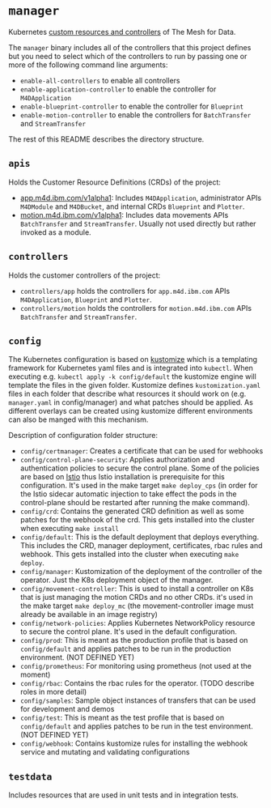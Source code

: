# `manager`

Kubernetes [custom resources and controllers](https://kubernetes.io/docs/concepts/extend-kubernetes/api-extension/custom-resources/) of The Mesh for Data.

The `manager` binary includes all of the controllers that this project defines but you need to select which of the controllers to run by passing one or more of the following command line arguments:
- `enable-all-controllers` to enable all controllers
- `enable-application-controller` to enable the controller for `M4DApplication`
- `enable-blueprint-controller` to enable the controller for `Blueprint`
- `enable-motion-controller` to enable the controllers for `BatchTransfer` and `StreamTransfer`

The rest of this README describes the directory structure.

## `apis`

Holds the Customer Resource Definitions (CRDs) of the project:
- [app.m4d.ibm.com/v1alpha1](https://ibm.github.io/the-mesh-for-data/docs/reference/api/generated/app/#k8s-api-app-m4d-ibm-com-v1alpha1): Includes `M4DApplication`, administrator APIs `M4DModule` and `M4DBucket`, and internal CRDs `Blueprint` and `Plotter`.
- [motion.m4d.ibm.com/v1alpha1](https://ibm.github.io/the-mesh-for-data/docs/reference/api/generated/motion/#k8s-api-motion-m4d-ibm-com-v1alpha1): Includes data movements APIs `BatchTransfer` and `StreamTransfer`. Usually not used directly but rather invoked as a module.

## `controllers`

Holds the customer controllers of the project:
- `controllers/app` holds the controllers for `app.m4d.ibm.com` APIs `M4DApplication`, `Blueprint` and `Plotter`.
- `controllers/motion` holds the controllers for `motion.m4d.ibm.com` APIs `BatchTransfer` and `StreamTransfer`.

## `config`

The Kubernetes configuration is based on [kustomize](https://github.com/kubernetes-sigs/kustomize) which is a templating
framework for Kubernetes yaml files and is integrated into `kubectl`. When 
executing e.g. `kubectl apply -k config/default` the kustomize engine will template the
files in the given folder. Kustomize defines `kustomization.yaml` files in each folder that
describe what resources it should work on (e.g. `manager.yaml` in config/manager) and what patches 
should be applied. As different overlays can be created using kustomize different environments
can also be manged with this mechanism.

Description of configuration folder structure:
- `config/certmanager`: Creates a certificate that can be used for webhooks
- `config/control-plane-security`: Applies authorization and authentication policies to secure the control plane. Some of the policies are based on [Istio](https://istio.io/) thus Istio installation is prerequisite for this configuration. It's used in the make target `make deploy_cps` (in order for the Istio sidecar automatic injection to take effect the pods in the control-plane should be restarted after running the make command).
- `config/crd`: Contains the generated CRD definition as well as some patches for the webhook of the crd. This gets installed into the cluster when executing `make install`
- `config/default`: This is the default deployment that deploys everything. This includes the CRD, manager deployment, certificates, rbac rules and webhook. This gets installed into the cluster when executing `make deploy`.
- `config/manager`: Kustomization of the deployment of the controller of the operator. Just the K8s deployment object of the manager.
- `config/movement-controller`: This is used to install a controller on K8s that is just managing the motion CRDs and no other CRDs. 
  it's used in the make target `make deploy_mc` (the movement-controller image must already be available in an image registry)
- `config/network-policies`: Applies Kubernetes NetworkPolicy resource to secure the control plane. It's used in the default configuration.
- `config/prod`: This is meant as the production profile that is based on `config/default` and applies patches to be run
 in the production environment. (NOT DEFINED YET)
- `config/prometheus`: For monitoring using prometheus (not used at the moment)
- `config/rbac`: Contains the rbac rules for the operator. (TODO describe roles in more detail)
- `config/samples`: Sample object instances of transfers that can be used for development and demos
- `config/test`: This is meant as the test profile that is based on `config/default` and applies patches to be run
 in the test environment. (NOT DEFINED YET)
- `config/webhook`: Contains kustomize rules for installing the webhook service and mutating and validating configurations

## `testdata`

Includes resources that are used in unit tests and in integration tests. 
